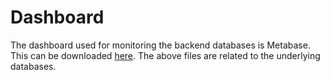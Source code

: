 # Dashboard
The dashboard used for monitoring the backend databases is Metabase. This can be downloaded [here](https://metabase.com/start/jar.html).
The above files are related to the underlying databases.
